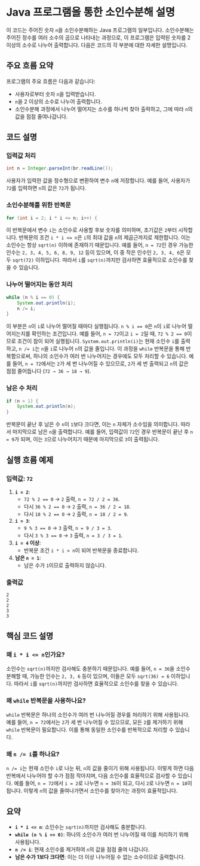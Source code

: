 # Java 프로그램을 통한 소인수분해 설명

이 코드는 주어진 숫자 `n`을 소인수분해하는 Java 프로그램의 일부입니다. 소인수분해는 주어진 정수를 여러 소수의 곱으로 나타내는 과정으로, 이 프로그램은 입력된 숫자를 2 이상의 소수로 나누어 출력합니다. 다음은 코드의 각 부분에 대한 자세한 설명입니다.

## 주요 흐름 요약

프로그램의 주요 흐름은 다음과 같습니다:
- 사용자로부터 숫자 `n`을 입력받습니다.
- `n`을 2 이상의 소수로 나누어 출력합니다.
- 소인수분해 과정에서 나누어 떨어지는 소수를 하나씩 찾아 출력하고, 그에 따라 `n`의 값을 점점 줄여나갑니다.

## 코드 설명

### 입력값 처리

```java
int n = Integer.parseInt(br.readLine());
```

사용자가 입력한 값을 정수형으로 변환하여 변수 `n`에 저장합니다. 예를 들어, 사용자가 `72`를 입력하면 `n`의 값은 `72`가 됩니다.

### 소인수분해를 위한 반복문

```java
for (int i = 2; i * i <= n; i++) {
```

이 반복문에서 변수 `i`는 소인수로 사용할 후보 숫자를 의미하며, 초기값은 `2`부터 시작합니다. 반복문의 조건 `i * i <= n`은 `i`의 최대 값을 `n`의 제곱근까지로 제한합니다. 이는 소인수는 항상 `sqrt(n)` 이하에 존재하기 때문입니다. 예를 들어, `n = 72`인 경우 가능한 인수는 `2, 3, 4, 5, 6, 8, 9, 12` 등이 있으며, 이 중 작은 인수인 `2, 3, 4, 6`은 모두 `sqrt(72)` 이하입니다. 따라서 `i`를 `sqrt(n)`까지만 검사하면 효율적으로 소인수를 찾을 수 있습니다.

### 나누어 떨어지는 동안 처리

```java
while (n % i == 0) {
    System.out.println(i);
    n /= i;
}
```

이 부분은 `n`이 `i`로 나누어 떨어질 때마다 실행됩니다. `n % i == 0`은 `n`이 `i`로 나누어 떨어지는지를 확인하는 조건입니다. 예를 들어, `n = 72`이고 `i = 2`일 때, `72 % 2 == 0`이므로 조건이 참이 되어 실행됩니다. `System.out.println(i)`는 현재 소인수 `i`를 출력하고, `n /= i`는 `n`을 `i`로 나누어 `n`의 값을 줄입니다. 이 과정을 `while` 반복문을 통해 반복함으로써, 하나의 소인수가 여러 번 나누어지는 경우에도 모두 처리할 수 있습니다. 예를 들어, `n = 72`에서는 `2`가 세 번 나누어질 수 있으므로, `2`가 세 번 출력되고 `n`의 값은 점점 줄어듭니다 (`72 → 36 → 18 → 9`).

### 남은 수 처리

```java
if (n > 1) {
    System.out.println(n);
}
```

반복문이 끝난 후 남은 수 `n`이 `1`보다 크다면, 이는 `n` 자체가 소수임을 의미합니다. 따라서 마지막으로 남은 `n`을 출력합니다. 예를 들어, 입력값이 `72`인 경우 반복문이 끝난 후 `n = 9`가 되며, 이는 `3`으로 나누어지기 때문에 마지막으로 `3`이 출력됩니다.

## 실행 흐름 예제

### 입력값: `72`

1. **`i = 2`**:
    - `72 % 2 == 0` → `2` 출력, `n = 72 / 2 = 36`.
    - 다시 `36 % 2 == 0` → `2` 출력, `n = 36 / 2 = 18`.
    - 다시 `18 % 2 == 0` → `2` 출력, `n = 18 / 2 = 9`.
2. **`i = 3`**:
    - `9 % 3 == 0` → `3` 출력, `n = 9 / 3 = 3`.
    - 다시 `3 % 3 == 0` → `3` 출력, `n = 3 / 3 = 1`.
3. **`i = 4` 이상**:
    - 반복문 조건 `i * i > n`이 되어 반복문을 종료합니다.
4. **남은 `n = 1`**:
    - 남은 수가 `1`이므로 출력하지 않습니다.

### 출력값

```
2
2
2
3
3
```

## 핵심 코드 설명

### 왜 `i * i <= n`인가요?

소인수는 `sqrt(n)`까지만 검사해도 충분하기 때문입니다. 예를 들어, `n = 36`을 소인수분해할 때, 가능한 인수는 `2, 3, 6` 등이 있으며, 이들은 모두 `sqrt(36) = 6` 이하입니다. 따라서 `i`를 `sqrt(n)`까지만 검사하면 효율적으로 소인수를 찾을 수 있습니다.

### 왜 `while` 반복문을 사용하나요?

`while` 반복문은 하나의 소인수가 여러 번 나누어질 경우를 처리하기 위해 사용됩니다. 예를 들어, `n = 72`에서는 `2`가 세 번 나누어질 수 있으므로, 모든 `2`를 제거하기 위해 `while` 반복문이 필요합니다. 이를 통해 동일한 소인수를 반복적으로 처리할 수 있습니다.

### 왜 `n /= i`를 하나요?

`n /= i`는 현재 소인수 `i`로 나눈 뒤, `n`의 값을 줄이기 위해 사용됩니다. 이렇게 하면 다음 반복에서 나누어야 할 수가 점점 작아지며, 다음 소인수를 효율적으로 검사할 수 있습니다. 예를 들어, `n = 72`에서 `i = 2`로 나누면 `n = 36`이 되고, 다시 `2`로 나누면 `n = 18`이 됩니다. 이렇게 `n`의 값을 줄여나가면서 소인수를 찾아가는 과정이 효율적입니다.

## 요약

- **`i * i <= n`**: 소인수는 `sqrt(n)`까지만 검사해도 충분합니다.
- **`while (n % i == 0)`**: 하나의 소인수가 여러 번 나누어질 때 이를 처리하기 위해 사용됩니다.
- **`n /= i`**: 현재 소인수를 제거하여 `n`의 값을 점점 줄여 나갑니다.
- **남은 수가 1보다 크다면**: 이는 더 이상 나누어질 수 없는 소수이므로 출력합니다.
